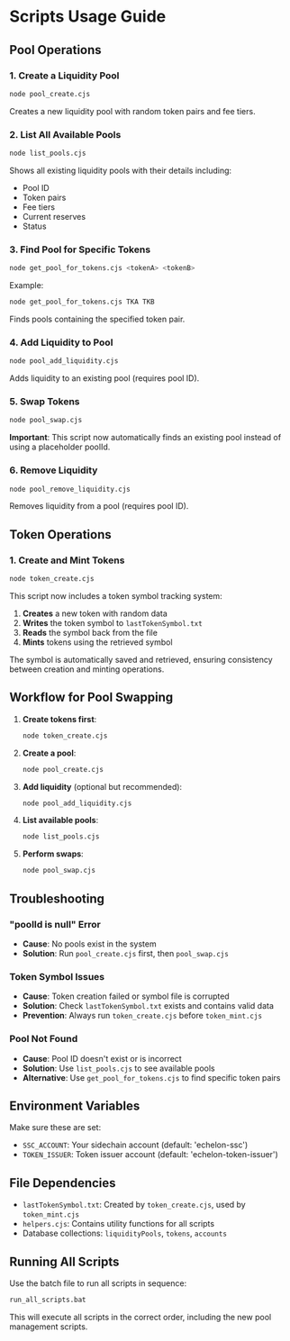 # Scripts Usage Guide

## Pool Operations

### 1. Create a Liquidity Pool
```bash
node pool_create.cjs
```
Creates a new liquidity pool with random token pairs and fee tiers.

### 2. List All Available Pools
```bash
node list_pools.cjs
```
Shows all existing liquidity pools with their details including:
- Pool ID
- Token pairs
- Fee tiers
- Current reserves
- Status

### 3. Find Pool for Specific Tokens
```bash
node get_pool_for_tokens.cjs <tokenA> <tokenB>
```
Example:
```bash
node get_pool_for_tokens.cjs TKA TKB
```
Finds pools containing the specified token pair.

### 4. Add Liquidity to Pool
```bash
node pool_add_liquidity.cjs
```
Adds liquidity to an existing pool (requires pool ID).

### 5. Swap Tokens
```bash
node pool_swap.cjs
```
**Important**: This script now automatically finds an existing pool instead of using a placeholder poolId.

### 6. Remove Liquidity
```bash
node pool_remove_liquidity.cjs
```
Removes liquidity from a pool (requires pool ID).

## Token Operations

### 1. Create and Mint Tokens
```bash
node token_create.cjs
```
This script now includes a token symbol tracking system:

1. **Creates** a new token with random data
2. **Writes** the token symbol to `lastTokenSymbol.txt`
3. **Reads** the symbol back from the file
4. **Mints** tokens using the retrieved symbol

The symbol is automatically saved and retrieved, ensuring consistency between creation and minting operations.

## Workflow for Pool Swapping

1. **Create tokens first**:
   ```bash
   node token_create.cjs
   ```

2. **Create a pool**:
   ```bash
   node pool_create.cjs
   ```

3. **Add liquidity** (optional but recommended):
   ```bash
   node pool_add_liquidity.cjs
   ```

4. **List available pools**:
   ```bash
   node list_pools.cjs
   ```

5. **Perform swaps**:
   ```bash
   node pool_swap.cjs
   ```

## Troubleshooting

### "poolId is null" Error
- **Cause**: No pools exist in the system
- **Solution**: Run `pool_create.cjs` first, then `pool_swap.cjs`

### Token Symbol Issues
- **Cause**: Token creation failed or symbol file is corrupted
- **Solution**: Check `lastTokenSymbol.txt` exists and contains valid data
- **Prevention**: Always run `token_create.cjs` before `token_mint.cjs`

### Pool Not Found
- **Cause**: Pool ID doesn't exist or is incorrect
- **Solution**: Use `list_pools.cjs` to see available pools
- **Alternative**: Use `get_pool_for_tokens.cjs` to find specific token pairs

## Environment Variables

Make sure these are set:
- `SSC_ACCOUNT`: Your sidechain account (default: 'echelon-ssc')
- `TOKEN_ISSUER`: Token issuer account (default: 'echelon-token-issuer')

## File Dependencies

- `lastTokenSymbol.txt`: Created by `token_create.cjs`, used by `token_mint.cjs`
- `helpers.cjs`: Contains utility functions for all scripts
- Database collections: `liquidityPools`, `tokens`, `accounts`

## Running All Scripts

Use the batch file to run all scripts in sequence:
```bash
run_all_scripts.bat
```

This will execute all scripts in the correct order, including the new pool management scripts.
